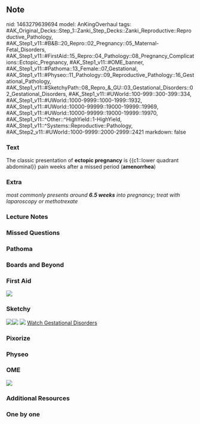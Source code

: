 ## Note
nid: 1463279639694
model: AnKingOverhaul
tags: #AK_Original_Decks::Step_1::Zanki_Step_Decks::Zanki_Reproductive::Reproductive_Pathology, #AK_Step1_v11::#B&B::20_Repro::02_Pregnancy::05_Maternal-Fetal_Disorders, #AK_Step1_v11::#FirstAid::15_Repro::04_Pathology::08_Pregnancy_Complications::Ectopic_Pregnancy, #AK_Step1_v11::#OME_banner, #AK_Step1_v11::#Pathoma::13_Female::07_Gestational, #AK_Step1_v11::#Physeo::11_Pathology::09_Reproductive_Pathology::16_Gestational_Pathology, #AK_Step1_v11::#SketchyPath::08_Repro_&_GU::03_Gestational_Disorders::02_Gestational_Disorders, #AK_Step1_v11::#UWorld::100-999::300-399::334, #AK_Step1_v11::#UWorld::1000-9999::1000-1999::1932, #AK_Step1_v11::#UWorld::10000-99999::19000-19999::19969, #AK_Step1_v11::#UWorld::10000-99999::19000-19999::19970, #AK_Step1_v11::^Other::^HighYield::1-HighYield, #AK_Step1_v11::^Systems::Reproductive::Pathology, #AK_Step2_v11::#UWorld::1000-9999::2000-2999::2421
markdown: false

### Text
<div>
  <div>
    The classic presentation of <b>ectopic pregnancy</b> is
    {{c1::lower quadrant abdominal}} pain weeks after a missed
    period (<b>amenorrhea</b>)
  </div>
</div>

### Extra
<i>most commonly presents around <b>6.5 weeks</b> into pregnancy;
treat with laparoscopy or methotrexate</i>

### Lecture Notes


### Missed Questions


### Pathoma


### Boards and Beyond


### First Aid
<img src="tmpaq_Tgd.png">

### Sketchy
<img src=
"9.%20Ectopic%20Pregnancy%20Lower%20Abdominal%20Pain.png"><img src=
"10.%20Ectopic%20Pregnancy%20Vaginal%20Bleeding.jpg"> <img src=
"Complete%20Sketch-30b62010dbe87287e08de7a4eb37922341c446c5_1566160514431.jpg">
 <a href=
"https://dashboard.sketchy.com/study/medical/courses/medical-pathophysiology/units/medical-pathophysiology-reproductive-gu/videos/medical-pathophysiology-reproductive-and-gu-gestational-disorders-gestational-disorders?utm_source=anki&utm_medium=partnership&utm_campaign=february_update&utm_content=medical">
Watch Gestational Disorders</a>

### Pixorize


### Physeo


### OME
<div class="ome-widget">
  <a href="https://onlinemeded.org?ref=anki"><img src=
  "_OME_AnkiFlashcards_General_4.png"></a>
</div>

### Additional Resources


### One by one

